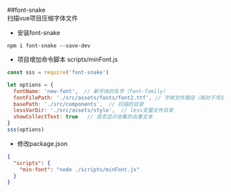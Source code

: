##font-snake   
扫描vue项目压缩字体文件
- 安装font-snake  
```shell script
npm i font-snake --save-dev
```
- 项目增加命令脚本 scripts/minFont.js
```js
const sss = require('font-snake')

let options = {
  fontName: 'new-font',  // 新字体的名字（font-family）
  fontFilePath: './src/assets/fonts/font2.ttf', // 字体文件路径（相对于项目根目录）
  basePath: './src/components',  // 扫描的目录
  lessVarDir: './src/assets/style',  // less变量文件目录
  showCollectText: true   // 是否显示收集的去重文本
}
sss(options)
```
- 修改package.json
```json
{
  "scripts": {
    "min-font": "node ./scripts/minFont.js"
  }
}
```



